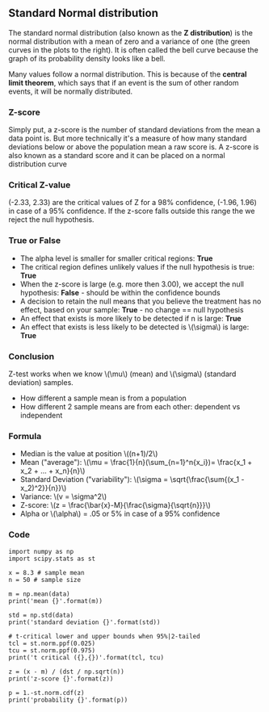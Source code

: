 ## Standard Normal distribution

The standard normal distribution (also known as the **Z distribution**) is the normal distribution with a mean of zero and a variance of one (the green curves in the plots to the right). It is often called the bell curve because the graph of its probability density looks like a bell.

Many values follow a normal distribution. This is because of the **central limit theorem**, which says that if an event is the sum of other random events, it will be normally distributed.

### Z-score
Simply put, a z-score is the number of standard deviations from the mean a data point is. But more technically it's a measure of how many standard deviations below or above the population mean a raw score is. A z-score is also known as a standard score and it can be placed on a normal distribution curve

### Critical Z-value
(-2.33, 2.33) are the critical values of Z for a 98% confidence, (-1.96, 1.96) in case of a 95% confidence. If the z-score falls outside this range the we reject the null hypothesis. 

### True or False
- The alpha level is smaller for smaller critical regions: **True**
- The critical region defines unlikely values if the null hypothesis is true: **True**
- When the z-score is large (e.g. more then 3.00), we accept the null hypothesis: **False** - should be within the confidence bounds 
- A decision to retain the null means that you believe the treatment has no effect, based on your sample: **True** - no change == null hypothesis
- An effect that exists is more likely to be detected if n is large: **True**
- An effect that exists is less likely to be detected is \\\(\sigma\\\) is large: **True**

### Conclusion
Z-test works when we know \\\(\mu\\\) (mean) and \\\(\sigma\\\) (standard deviation) samples.
- How different a sample mean is from a population
- How different 2 sample means are from each other: dependent vs independent

### Formula

- Median is the value at position \\\((n+1)/2\\\)
- Mean ("average"): \\\(\mu = \frac{1}{n}(\sum_{n=1}^n\{x_i})= \frac{x_1 + x_2 + ... + x_n}{n}\\\)
- Standard Deviation ("variability"): \\\(\sigma = \sqrt{\frac{\sum{(x_1 - x_2)^2}}{n}}\\\)
- Variance: \\\(v = \sigma^2\\\)
- Z-score: \\\(z = \frac{\bar{x}-M}{\frac{\sigma}{\sqrt{n}}}\\\)
- Alpha or \\\(\alpha\\\) = .05 or 5% in case of a 95% confidence


### Code

```
import numpy as np
import scipy.stats as st

x = 8.3 # sample mean
n = 50 # sample size

m = np.mean(data)
print('mean {}'.format(m))

std = np.std(data)
print('standard deviation {}'.format(std))

# t-critical lower and upper bounds when 95%|2-tailed
tcl = st.norm.ppf(0.025) 
tcu = st.norm.ppf(0.975)
print('t critical ({},{})'.format(tcl, tcu)

z = (x - m) / (dst / np.sqrt(n))
print('z-score {}'.format(z))

p = 1.-st.norm.cdf(z)
print('probability {}'.format(p))
```

